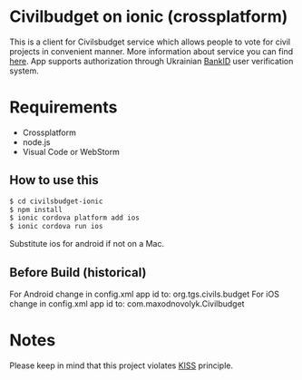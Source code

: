 # Civilbudget on ionic (crossplatform)
This is a client for Civilsbudget service which allows people to vote for civil projects in convenient manner. More information about service you can find [here](https://github.com/civils-council/civilsbudget/blob/master/README.md).
App supports authorization through Ukrainian [BankID](https://bankid.org.ua) user verification system.

# Requirements
* Crossplatform
* node.js
* Visual Code or WebStorm

## How to use this

```bash
$ cd civilsbudget-ionic
$ npm install
$ ionic cordova platform add ios
$ ionic cordova run ios
```

Substitute ios for android if not on a Mac.

## Before Build (historical)
For Android change in config.xml app id to: org.tgs.civils.budget
For iOS change in config.xml app id to: com.maxodnovolyk.Civilbudget

# Notes
Please keep in mind that this project violates [KISS](https://en.wikipedia.org/wiki/KISS_principle) principle.